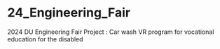 # 24_Engineering_Fair

2024 DU Engineering Fair
Project : Car wash VR program for vocational education for the disabled
